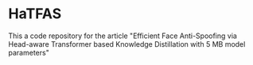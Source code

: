 # HaTFAS
This a code repository for the article "Efficient Face Anti-Spoofing via Head-aware Transformer based Knowledge Distillation with 5 MB model parameters"

